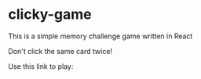 # clicky-game
This is a simple memory challenge game written in React

Don't click the same card twice!

Use this link to play:
